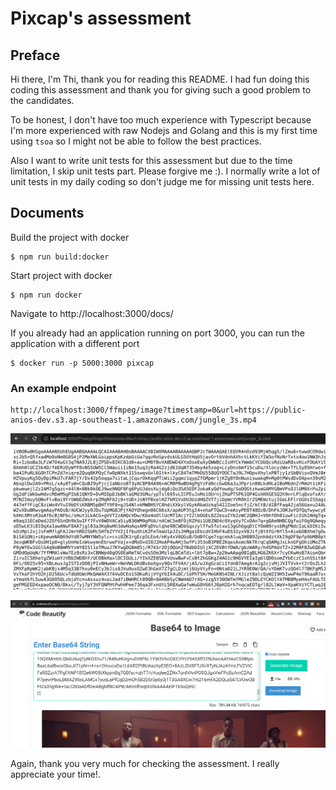 # Pixcap's assessment

## Preface
Hi there, I'm Thi, thank you for reading this README. I had fun doing this coding this assessment and thank you for giving such a good problem to the candidates.

To be honest, I don't have too much experience with Typescript because I'm more experienced with raw Nodejs and Golang and this is my first time using `tsoa` so I might not be able to follow the best practices. 

Also I want to write unit tests for this assessment but due to the time limitation, I skip unit tests part. Please forgive me :). I normally write a lot of unit tests in my daily coding so don't judge me for missing unit tests here.

## Documents

Build the project with docker
```
$ npm run build:docker
```

Start project with docker
```
$ npm run docker
```
Navigate to http://localhost:3000/docs/

If you already had an application running on port 3000, you can run the application with a different port

```
$ docker run -p 5000:3000 pixcap
```

### An example endpoint
```
http://localhost:3000/ffmpeg/image?timestamp=0&url=https://public-anios-dev.s3.ap-southeast-1.amazonaws.com/jungle_3s.mp4
```

![](images/README/2022-02-11-12-26-20.png)

![](images/README/2022-02-11-12-26-39.png)

Again, thank you very much for checking the assessment. I really appreciate your time!.